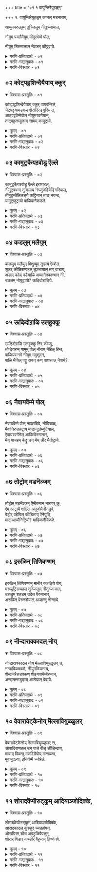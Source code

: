 +++
title = "०१ १ वायुन्तिरैयुहळुम्"

+++
१. वायुन्तिरैयुहळुम् कानल् मडनाराय्,

आयुममरुलहुम् तुञ्जिलुम् नीतुञ्जायाल्,

नोयुम् पयलैमैयुम् मीदूरवॆम्मे पोल्, 

नीयुम् तिरुमालाल् नॆञ्जम् कॊट्टट्टाये.

<details><summary>गरणि-प्रतिपदार्थः - ०१</summary>

वायुम् = ऎडॆबिडदॆ बरुत्तिरुव, तिरै, = अलॆगळन्नु, उहळुम् = हाय्दु \(हारि\) दाटुव, कानल् = काडिन \(तोपिन\), मडम् = यौवनद कॊक्करॆये, आयुम् = आगियू सह, अमर् = आशॆ तुम्बिरुव, उलहुम् = लोकवॆल्लवू, तुञ्जिलुम् = निद्रिसिदरू सह, नी = नीनु, तुञ्जाय् आल् = निद्रिसॆयाद्दरिन्द, नोयुम् = सङ्कटवन्नू, पयलै मैयुम् = हळदिय देहवन्नू, मीदूर = हॊत्तिरुव, ऎम्मे पोल् = नम्म हागॆ, नीयुम् = नीनू सह, तिरुमालाल् = लक्ष्मीनाथनिन्द, नॆञ्जम् = मनस्सन्नु, कोट्पट्टाये = सूरॆगॊळ्ळल्पट्टिरुवॆया? \(कॊळ्ळल्पट्टिरुवॆया?\)
</details>
<details><summary>गरणि-गद्यानुवादः - ०१</summary>

ऎडॆबिडदॆ बरुत्तिरुव अलॆगळन्नु हाय्दु दाटुव काडिनयौवनद कॊक्करॆये आगियू सह, आशॆतुम्बिरुव लोकवॆल्लवू निद्रिसिदरू सह नीनु निद्रिसॆयाद्दरिन्द, सङ्कटवन्नू हळदिय \(कृशवाद\) देहवन्नू हॊत्तिरुव नम्म हागॆ नीनू सह लक्ष्मीनाथनिन्द निन्न मनस्सन्नु सूरॆगॊळ्ळल्पट्टिरुवॆया? लोकदल्लि कण्डुबरुव सामान्यविषयवॊन्दन्नु तॆगॆदुकॊण्डु, आळ्वाररु ई पाशुरदल्लि भगवद्विषयक्कॆ सम्बन्धिसिदन्तॆ, स्वारस्यवागि हॊन्दिसि हेळुत्तिद्दारॆ. 
</details>
<details><summary>गरणि-विस्तारः - ०१</summary>

लोकदल्लि इतर ऎल्ला पक्षिगळ हागॆ कॊक्करॆ अल्ल. इतर पक्षिगळु हगलॆल्ला हाराडि, आहारवन्नु हुडुकि तिन्दु, चटुवटिकॆयिन्दिद्दु, सञ्जॆयागुत्तलू गूडु सेरि, रात्रियन्नु निद्दॆयल्लि कळॆयुत्तवॆयष्टॆ. कॊक्करॆगॆ हगलू रात्रियू ऒन्दे बगॆ. निद्दॆगॆट्टु मीनु हिडियुवुदरल्लिये अदु काल कळॆयुत्तदॆ. 

हागॆये, लोकदल्लि ऎल्ल जनरू सामान्यवागि प्रापञ्चिकरु. अवरिगॆ हगलु हॊट्टॆ हॊरॆयुवुदक्कॆ, रात्रि निद्दॆगॆ मीसलु. अवरु भगवच्चिन्तनॆय गॊडवॆयन्नु सामान्यवागि हच्चिकॊळ्ळुवुदे इल्ल. आदरॆ, कॆलवरु मात्रवे भगवच्चिन्तनॆयन्नु मुख्यमाडिकॊण्डु, मिक्क प्रापञ्चिक व्यवहारगळन्नु कडमॆमाडिकॊळ्ळूत्तारॆ. अवरिगॆ, ऎल्लरू निद्रिसुव समयवे बहळ ऒळ्ळॆय समय. आद्दरिन्द, नडुरात्रियल्लू अवरु निद्दॆगॆट्टु भगवच्चिन्तनॆयल्लिये कालकळॆयुत्तारॆ. ई बगॆय जनरन्नु आळ्वाररु ’विरहि’गॆ होलिसिद्दारॆ. विरहिगॆ तन्नप्रियतमनन्नु कूडिकॊण्डिरबेकॆन्दे आशॆ. अदक्कागि, अवळु, कृशिसि, निद्दॆगॆट्टु सङ्कटपडुत्ताळॆ. ई पाशुरदल्लि ’विरहि’यॆन्दरॆ आळ्वाररु. ’प्रियतम’नॆन्दरॆ लक्ष्मीपतियाद श्रीमन्नारायणने. 

आळ्वाररु हेळुत्तारॆ- कॊक्करॆये, नीनु ऎडॆबिडदॆ बरुत्तिरुव अलॆगळन्नु दाटुत्ता, मीनन्नु हिडियुत्ता, जीविसुव पक्षि. इतर पक्षिगळन्तॆ नीनू रात्रियल्लि निद्रिसबेडवे? नीनू निद्दॆगॆडॆवॆयेकॆ? नानु विरहि. नन्न मनस्सन्नु सर्वेश्वरनाद लक्ष्मीपतियु सूरॆगॊण्डिद्दानॆ. अवनॊडनॆ कूडिकॊळ्ळबेकॆम्ब हम्बलदिन्द, सङ्कटपडुत्तिद्देनॆ. ननगॆ निद्दॆ हत्तुवुदिल्ल. नन्नमैबण्ण होयितु. कृशवागिद्देनॆ, कण्डॆया, कॊक्करॆये, नीनू निद्रिसदॆ इरुवुदरिन्द, निन्न मनस्सन्नू आ लक्ष्मीनाथनु सूरॆगॊण्डनो हेगॆ? जोकॆ, नन्नन्तॆ नीनू बडवादीयॆ\! भगवन्तनन्नु कुरितु हुच्चे निनगू हत्तीतु\!
</details>



## ०२ कोट्पट्टशिन्दैयैयाय् क्कूर्

<details open><summary>विश्वास-प्रस्तुतिः - ०१</summary>

कोट्पट्टशिन्दैयैयाय् क्कूर् वायवन्ऱिले,  
चेट्पट्टयामङ्गळ् शेरादिरङ्गुदियाल्,  
आट्पट्टवॆम्मेपोल् नीयुमरवणैयान्,  
ताट्पट्टतण्डुळाय् त्तामम् कामुट्राये.
</details>
<details><summary>मूलम् - ०१</summary>

कोट्पट्टशिन्दैयैयाय् क्कूर् वायवन्ऱिले,  
चेट्पट्टयामङ्गळ् शेरादिरङ्गुदियाल्,  
आट्पट्टवॆम्मेपोल् नीयुमरवणैयान्,  
ताट्पट्टतण्डुळाय् त्तामम् कामुट्राये.
</details>
<details><summary>गरणि-प्रतिपदार्थः - ०२</summary>

कोट्पट्ट = गोळुतगलिरुव, शिन्दैयै आय् = चिन्तनॆये आगिरुव, कूर् वाय् = दीनवागि कूगुत्तिरुव, अन्ऱिले = क्रौञ्चपक्षिये, चेट्पट्ट = दीर्घवागिरुव, यामङ्गळ् = जावगळन्नु, शेरादु = \(हासुगॆयन्नु\) सेरदॆये, इरङ्गुदि आल् = दुःखिसुत्तिरुवॆयाद्दरिन्द, आट्पट्ट = सेवॆ माडुत्तिरुव, ऎम्मेपोल् =नम्म हागॆये, नीयुम् = शेषशायिय, ताळ् पट्ट = तिरुवडिगळन्नु सेरिद \(सम्बन्धिसिद\), तण् तुऴाय् = तम्पाद तुलसिय, तामम् = हारवन्नु, कामम् उट्राये = आशिसिरुवॆया? 
</details>
<details><summary>गरणि-गद्यानुवादः - ०२</summary>

गोळुतगलिरुव चिन्तनॆये आगिरुव दीनवागि कूगुत्तिरुव क्रौञ्चपक्षिये, दीर्घवाद यामगळन्नु हासुगॆ सेरदॆये दुःखिसुत्तिरुवॆयाद्दरिन्द, सेवॆयल्लि तॊडगिरुव नम्म हागॆये नीनू सह शेषशायिय तिरुवडिगळ सम्बन्धवन्नु पडॆदिरुव तम्पाद तुलसिय हारवन्नु आशिसिरुवॆया? 
</details>
<details><summary>गरणि-विस्तारः - ०२</summary>

रात्रिय काल निद्दॆगागि ऎम्ब नियमवन्नु मनुष्यरन्तॆ पक्षिगळू पालिसबेडवे? रात्रियॆल्ल निद्दॆगॆट्टु कळॆयुवुदु दुःखिगळ मत्तु विरहिगळ \(अवरू दुःखिगळे\) पालिगॆ बन्दद्दु. 

हिन्दिन पाशुरदल्लि कॊक्करॆय निदर्शन बन्तु. अदु हॊट्टॆपाडिगागि, अदरल्लि अत्याशॆयिन्द तृप्तियिल्लदन्तॆ, हगलू रात्रि ऎन्नदन्तॆ, मीनु हिडियुवुदरल्लिये आसक्तिगॊण्डित्तु. आद्दरिन्द अदक्कॆ निद्दॆयिल्लदॆ होयितु. ई पाशुरदल्लादरो, क्रौञ्चपक्षिय निदर्शनवन्नु तॆगॆदुकॊळ्ळलागिदॆ. इदक्कॆ अगलिकॆ. तन्न प्रियतमनिन्द अगलिरलारदॆ, इदु रात्रियॆल्ल निद्दॆगॆट्टु अवनिगागि दुःखिसुत्ता, दीनस्वरदिन्द गोळिडुत्तिदॆ. हागॆये विरहियू सह. तन्न प्रियतमन अगलिकॆयिन्द हगलिगिन्तलू हॆच्चागि रात्रिकालगळल्लि अवळु हेळतीरदष्टु सङ्कटपडुत्तिरुवुदरिन्द, अवळिगॆ रात्रियॆल्लवू निद्दॆ हत्तुवुदिल्ल. इदॆल्ल प्रापञ्चिकस्थिति – व्यवहार. 

इन्नु, भगवन्तनन्ने तन्न ’नायक’नन्नागि माडिकॊण्डु, अवनॊडनॆ कूडिकॊळ्ळलिल्ल, इन्नॆष्टु काल ई अगलिकॆ, ऎन्दु परिपरियागि परितपिसुत्तिरुव ’नायकि’य भाववन्नु हॊत्तु अनुकरिसुव भक्तन विषयवन्नु तॆगॆदुकॊळ्ळोण. ई ’नायकि’यू सह विरहिये\! आदरॆ, अदु आध्यात्मिक रीतियल्लि\! अवळिगू रात्रिगळु निद्दॆ हत्तुवुदिल्ल. रात्रिय ऒन्दॊन्दु जाववू ऒन्दु युगदन्तॆ दीर्घवागि कण्डु बरुत्तदॆ. तन्न प्रियतमन सङ्ग तनगॆ हेगादरू, याव रीतियल्लादरू, लभिसिदरॆ, आग अवळ मनस्सिगॆ नॆम्मदि सिक्कुत्तदॆ. अदक्कागिये अवळ परिताप\! ई बगॆय विरहिगू प्रापञ्चिकविरहिगू ऎष्टु व्यत्यास\! 

आळ्वाररु हेळुत्तारॆ- क्रौञ्चपक्षिये, निन्न सङ्कटक्कॆ कारणवेनु? निन्न कूगु बहळ दीनवागिदॆ. निन्न दुःख निन्न मनस्सिगॆ अण्टिरुव हागॆ काणुत्तदॆयल्ल. इतर पक्षिगळ हागॆ रात्रियल्लि बेग हासुगॆयन्नु सेरदन्तॆ, निनगॆ रात्रिय ऒन्दॊन्दु जाववू बहळ दीर्घवागि तोरुत्तिदॆयल्लवे? आद्दरिन्दले हीगॆ गोळिडुत्तिरुवॆ\! निन्न दुःखक्कॆ कारणवेनु? नन्न हागॆ नीनू सह सर्वेश्वरनाद भगवन्त्नल्लि प्रेमिये? भगवन्तन तिरुवडिगळन्नु अलङ्करिसिरुव दिव्यवाद तुलसिय हारवन्नु पडॆदुकॊळ्ळबेकॆन्दु निनगू आशॆयागिदॆये?
</details>



## ०३ कामुट्रकैयऱवोडु ऎल्ले

<details open><summary>विश्वास-प्रस्तुतिः - ०२</summary>

कामुट्रकैयऱवोडु ऎल्ले इराप्पहल्,  
नीमुट्रक्कण् तुयिलाय् नॆञ्जुरुहियेङ्गिदियाल्,  
तीमुट्रन्तॆन्निलङ्गै ऊट्टिनान् ताळ् नयन्द,  
यामुट्रादुट्रायो वाऴिकनैकडले.
</details>
<details><summary>मूलम् - ०२</summary>

कामुट्रकैयऱवोडु ऎल्ले इराप्पहल्,  
नीमुट्रक्कण् तुयिलाय् नॆञ्जुरुहियेङ्गिदियाल्,  
तीमुट्रन्तॆन्निलङ्गै ऊट्टिनान् ताळ् नयन्द,  
यामुट्रादुट्रायो वाऴिकनैकडले.
</details>
<details><summary>गरणि-प्रतिपदार्थः - ०३</summary>

कामुट्र = आशिसिद्दु, कैयऱवोडु = कैगूडद्दरिन्द \(अथवा, आशिसिदवस्तु कैसेरद दुःखदिन्द\), ऎल्ले = ऎले, कनैकडले = घर्जिसुव कडले, इराप्पहल् = रात्रि हगलू नी मुट्र = नीनु पूर्तियागि, कण् तुयिलाय् = निद्रिसलारॆ, नॆञ्जु उरुहि = मनस्सु करगि, एङ्गिदि आल् = सॊरगुवॆयाद्दरिन्द, तीमुट्र = बॆङ्कियन्नु पूर्तियागि, तॆन् इलङ्गै = \(दक्षिणद\) सुन्दरवाद लङ्कापुरियन्नु, ऊट्टिनान् = उणिसिदवन, ताळ् = तिरुवडिगळन्नु, नयन्द = आशिसिद, याम् = नावु, उट्रदु = पडॆदद्दन्नु, उट्रायो = पडॆदॆयो, वाऴि = निनगॆ मङ्गळवागलि. 
</details>
<details><summary>गरणि-गद्यानुवादः - ०३</summary>

ऎले किरिचाडुव कडले, नीनुआशिसिद्दु कैगूडद्दरिन्दलो नीनु रात्रिहगलू पूर्तियागि निद्रिसदिरुवॆ? मनस्सु करगि, सॊरगिरुवॆ\! आद्दरिन्द, \(दक्षिणद\) सुन्दरवाद लङ्कापुरियन्नु पूर्तियागि बॆङ्किगॆ आहुतिमाडिदवन तिरुवडिगळन्नु आशिसिद नावु पडॆदद्दन्नु पडॆदॆयो? निनगॆ मङ्गळवागलि. 
</details>
<details><summary>गरणि-विस्तारः - ०३</summary>

हिन्दिन ऎरडु पाशुरगळल्लि, ऎरडु पक्षिगळ निदर्शनवायितु. मॊदल पक्षिगॆ हॊट्टॆ हॊरॆयुवुदरल्लिये आशॆ. अदन्नु पूर्णगॊळिसिकॊळ्ळुवुदक्कागिये निद्दॆगॆट्टद्दु\! ऎरडनॆय पक्षिगॆ तन्न प्रियतमनिन्द अगलिकॆयागबारदॆन्दू, सदा अवनॊडनॆ कूडिकॊण्डिरबेकॆम्बुदे आशॆ. तन्न ई आशॆ ईडेरदिद्द कार्‍अणदिन्द अदर निद्दॆयिल्लद गोळाट\! ई पाशुरदल्लि कडलिन निदर्शन बन्दिदॆ. कडलु हगलु रात्रि ऎन्नदॆ, यावागलू अब्बरिसुत्तिरुत्तदॆ. एरिळितगळिन्द कूडिद अलॆगळिन्द तुम्बिरुत्तदॆ. कॆलवु वेळॆगळल्लि कडलु उक्किदरू सह, अदु दडवन्नु अतिक्रमिसि होगलारदॆ, तन्न आशॆयन्नु तीरिसिकॊळ्ळलारदॆ, सोतु, सॊरगि होगुत्तदॆ. 

हागॆये, भगवन्तन तिरुवडिगळन्नु पडॆदुकॊळ्ळबेकॆम्ब महदाशॆयन्नु हॊत्त भक्तनिगॆ, अवन आशॆ फलिसदॆ, अदक्कागि अवनॆष्टु यत्निसिदरू भगवन्तन तिरुवडिगळु लभ्यवागदॆ होगुवुदरिन्द, रात्रि हगलु ऎन्नदॆ निद्दॆगॆट्टु सॊरगि, कॊरगि, गोळिडुत्ता कालकळॆयुवनु.

आळ्वाररु हेळुत्तारॆ- ऎलॆ कडले, रात्रिहगलु ऎन्नदॆ नीनु अब्बरिसुत्तिरुवॆयल्ल. नीनू सह नम्म हागॆ दुःखिसुवुदे? सर्वेश्वरन तिरुवडिगळिगागि नावु निद्दॆगॆट्टु कॊरगुत्तिरुव हागॆये, निन्न मेलॆ हादुहोगि, लङ्कापुरियन्नु बॆङ्किगॆ पूर्तियागि आहुतिकॊट्ट श्रीरामन तिरुवडिगळन्नु नीनु आशिसिदॆया? अवु निनगॆ लभिसदॆ होद्दरिन्द, हीगॆ, निद्दॆगॆट्टु अब्बरिसुत्ता, नम्म हागॆ गोळिडुत्ता सॊरगि होदॆया? हेगॆ?
</details>



## ०४ कडलुम् मलैयुम्

<details open><summary>विश्वास-प्रस्तुतिः - ०३</summary>

कडलुम् मलैयुम् विशुम्बुम् तुऴाय् ऎम्बोल्  
शुडर् कॊळिराप्पहल् तुञ्जायाल् तण् वाडाय्,  
अडल् कॊळ् पडैयाऴि अम्मानैक्काण्बान् नी,  
उडलम् नोयुट्रायो? ऊऴिदोऱाऴिये.
</details>
<details><summary>मूलम् - ०३</summary>

कडलुम् मलैयुम् विशुम्बुम् तुऴाय् ऎम्बोल्  
शुडर् कॊळिराप्पहल् तुञ्जायाल् तण् वाडाय्,  
अडल् कॊळ् पडैयाऴि अम्मानैक्काण्बान् नी,  
उडलम् नोयुट्रायो? ऊऴिदोऱाऴिये.
</details>
<details><summary>गरणि-प्रतिपदार्थः - ०४</summary>

कडलुम् = समुद्रवन्नू, मलैयुम् = बॆट्टवन्नू, विशुम्बुम् = गगनवन्नू, तुऴाय् = हुडुकुत्ता, ऎम् पोल् = नम्म हागॆ, शुडर् कॊळ् = बॆळकुगळ ज्योतिगळ\) हागॆ, इराप्पहल् = रात्रिहगलु, तुञ्जाय् आल् = निद्रिसॆ आद्दरिन्द, तण् वाडाय् = तङ्गाळिये, अडल् कॊळ् = बलिष्ठवाद, पडै = आयुधवाद, आऴि = चक्रायुधवन्नु धरिसिरुव, अम्मानै = स्वामियन्नु, काण्बान् = नोडुवुदक्कागि \(काणुवुदक्कागि\) नी = नीनु, उडलम् = आशॆयिन्द कॊरगुव, नोय् = सङ्कटवन्नु, उट्रायो = पडॆदॆयो? ऊऴिदोऱुम् = जीवमानपर्यन्तवू, ऊऴियो = क्रमतप्पदन्तॆये \(विधि ऎम्बन्तॆ\)? 
</details>
<details><summary>गरणि-गद्यानुवादः - ०४</summary>

तङ्गाळिये, समुद्रवन्नू, बॆट्टवन्नू, गगनवन्नू, हुडुकुत्ता, नम्म हागॆ, ज्योतिगळ हागॆ रात्रि हगलू निद्रिसॆ आद्दरिन्द, शक्तिपूर्णवाद आयुधवाद चक्रायुधवन्नु धरिसिरुव स्वामियन्नु काणुवुदक्कागि, नीनु आशॆयिन्द कॊरगुव सङ्कटवन्नु जीवमानवॆल्लवू, विधि ऎम्बन्तॆ पडॆदॆयो? 
</details>
<details><summary>गरणि-विस्तारः - ०४</summary>

यावॊन्दु कडॆयू निल्लदॆ, ऎडॆबिडदन्तॆ व्यापिसिकॊण्डु, स्थळदिन्द स्थळक्कॆ चलिसुत्तिरुवुदे गाळिय स्वभाव. नॆलनीरु, हळ्ळ-तिट्टु, काडुमेडि, बॆट्ट-बयलु, ऎन्नदॆ अदु ऎल्लॆल्लू सञ्चरिसुत्तले इरुत्तदॆ. अदक्कॆ निलुकडॆ ऎम्बुदे इल्ल. 

विरहिगॆ तङ्गाळि शत्रुविद्दन्तॆ. अदु मर्मभेदकवागि, विरहवन्नु हॆच्चिसुत्तदॆ. 

गाळिय अलॆदाटवन्नु गमनिसुव भक्तनिगॆ, गाळियल्लि ऒन्दु बगॆय मरुक-कनिकर. तन्न हागॆ, कण्णिगॆ काणद, अद्वितीय वस्तुवाद भगवन्तनन्नु आ गाळियू हुडुकुत्ता, सञ्चरिसुत्ता, व्यथॆपडुत्तिदॆयो ऎनिसुत्तदॆ. ई कारणदिन्द, भक्तनिगू गाळिगू इल्लि होलिकॆ तन्दिरुवुदु. 

आळ्वाररु हेळुत्तारॆ- तङ्गाळिये, नीनु कडलमेलू, बॆट्टद मेलू; आकाशदल्लियू व्यापिसि, अलॆदाडुत्तिरुवॆयल्ल, एकॆ? दिव्यज्योतिगळाद सूर्यचन्द्रर हागॆ, नीनु ऎडॆबिडदॆ, निन्तल्लि निल्लदॆ, चलिसुत्ता इरुवॆयल्ल. निन्न देहसौख्यवन्नू, निद्दॆयन्नू गमनिसदॆ, इतरर कण्णिगॆ काणिसदष्टु कृशवागि होगिरुवॆयल्ल\! नम्म हागॆये नीनू सह, अप्रतिमसामर्थ्यद चक्रायुधधारियाद नम्म स्वामियन्नु हुडुकुत्तिद्दीया? अदु फलिसदॆ इरुवुदक्कागि, निन्न जीवमानपर्यन्तवू इदे निन्न विधि ऎम्बन्तॆ कॊरगि सङ्कटपडुत्तिरुवॆया? 

इल्लि, ’कडलु’ ऎम्बुदक्कॆ ’सामान्यवाद कडलुगळु’ ऎन्दू, भगवन्तन शेषशायियागि योगनिद्दॆयल्लिरुनॆन्दु वर्णिसुव पाल्गडलु ऎन्दू आगुत्तदॆ. 

’बॆट्ट’ ऎम्बुदक्कॆ सामान्यवाद बॆट्टगळु ऎन्दू भूलोकद भक्तरन्नु उद्धरिसुवुदक्कागि भगवन्तने आशॆपट्टु बन्दु नॆलसिरुव तिरुमलै बॆट्टवॆन्दू आगुत्तदॆ. 

“विशुम्बु \(गगन\)” ऎम्बुदक्कॆ गाळि व्यापिसिरुव आकाश ऎन्दू, नित्यसूरिगळॊडनॆ भगवन्तनु नित्यवासमाडुव परमपद ऎन्दू आगुत्तदॆ. 

“ज्योति” ऎम्बुदक्कॆ हगलन्नु बॆळगिसुव ’सूर्य’ मत्तु रात्रियन्नु बॆळगिसुवुदक्कॆ ’चन्द्र’ ऎन्दागुत्तदॆ.
</details>



## ०५ ऊऴिदोऱाऴि उलहुक्कू

<details open><summary>विश्वास-प्रस्तुतिः - ०४</summary>

ऊऴिदोऱाऴि उलहुक्कू निर् कॊण्डु,  
तोऴियरुम् यामुम् पोल् नीराय् नॆहिऴ् हिन्ऱ,  
वाऴियवानमे नीयुम् मदुशूदन्,  
पाऴि मैयिल् पट्टु अवन् कण् पाशत्ताल् नैवाये?
</details>
<details><summary>मूलम् - ०४</summary>

ऊऴिदोऱाऴि उलहुक्कू निर् कॊण्डु,  
तोऴियरुम् यामुम् पोल् नीराय् नॆहिऴ् हिन्ऱ,  
वाऴियवानमे नीयुम् मदुशूदन्,  
पाऴि मैयिल् पट्टु अवन् कण् पाशत्ताल् नैवाये?
</details>
<details><summary>गरणि-प्रतिपदार्थः - ०५</summary>

ऊऴि दोऱु ऊऴि = ऎल्ला कालदल्लू \(ऎन्दरॆ, प्रळयदिन्द प्रळयदवरॆगू = ऒन्दॊन्दु वर्षदल्लू कालक्कॆ तक्कन्तॆ\), उलहुक्कु = लोकक्कॆ, नीर् कॊण्डु = नीरन्नु शेखरिसिकॊण्डु, शोऴि यरुम् यामुम् पोल् = \(नन्न\)गॆळतियरू, नानू \(माडुवॆ\) हागॆ, नीर् आय् = नीरागि रूपगॊण्डु, नॆहिऴ् हिन्ऱ = कॆळगॆ बीळुत्तिरुव वाऴिय = मङ्गळकरवाद, वानमे = मोडवे, नीयुम् = नीनू, मदुशूदन् = मधुसूदनन, पाऴिमैयिल् पट्टु = सामर्थ्यक्कॆ सिक्कि, अवन् =अवन, कण् पाशत्तल् = कण्णिन पाशदिन्द कट्टिबिद्दु \(कटाक्षक्कॆ सिक्किबिद्दु\), नैवायो = \(निन्नन्नु नीनु \) मरॆतुहोदॆया? 
</details>
<details><summary>गरणि-गद्यानुवादः - ०५</summary>

प्रळयदिन्द प्रळयदवरॆगू ऎन्दरॆ ऒन्दॊन्दु वर्षदल्लू कालकालक्कॆ तक्कन्तॆ लोकक्कॆ नीरन्नु शेखरिसिकॊण्डु, नन्न गॆळतिय नानू \(माडुव\) हागॆ, नीरागि रूपगॊण्डु, कॆळक्कॆ बीळुत्तिरुव मङ्गळकरवाद मोडवे, नीनू सह मधुसूदनन सामर्थ्यक्कू अवन कटाक्ष वीक्षणक्कू सिक्किबिद्दु, \(नीनु निन्नन्ने\) मरॆतुहोदॆया? 
</details>
<details><summary>गरणि-विस्तारः - ०५</summary>

ई पाशुरदल्लि मोडद निदर्शन. ऒन्दु प्रळयदिन्द मत्तॊन्दु प्रळयदवरॆगू, ई लोक इरुवष्टु कालवू, ऒन्दॊन्दु वर्षवू लोकक्कॆ मङ्गळवन्नुण्टु माडुवन्थाद्दु कार्मुगिलु. अदु लोकक्कॆ बेकागुवष्ट्टु नीरन्नू कडलुगळिन्दलू इतर ऎल्ला नीर्नॆलॆगळिन्दलू नीरन्नु तुम्बिट्टुकॊण्डु कार्मुगिलागुवुदु. गगनक्केरि, मॆल्लमॆल्लगॆ सञ्चरिसुत्ता, लोकद बेरॆबेरॆ स्थळगळल्लि तङ्गि, करगि नीरागि रूपगॊण्डु, नीरन्नु कॆळक्कॆ नॆलद मेलक्कॆ सुरिसिबिडुवुदु. प्रतिफलापेक्षॆयिल्लदॆ, हीगॆ समृद्धियागि नीरन्नु सुरिसुवुदु कार्मुगिलिन औदार्य. आद्दरिन्दले अदु मङ्गळकरवाद कार्मुगिलु. 

भगवन्तनदु कार्मुगिल देहकान्ति. अवन अप्रतिमऔदार्य, उपकारगळ ऒन्दंश मात्रवे कार्मुगिलु तोर्पडिसुवन्थाद्दु, इवुगळ जॊतॆगॆ भगवन्तन साटियिल्लद सामर्थ्य मत्तु कृपॆ\! भगवन्तन कटाक्षक्कॆ ऒळगादवरु तप्पदॆ उद्धारगॊळ्ळुत्तारॆ. 

आळ्वाररु कण्ड कार्मुगिलन्नु तम्म भक्तिय नॆलॆयॊडनॆ होलिसिकॊण्डु अदन्नु सम्बोधिसि हेळुत्तारॆ. 

आळ्वाररु हेळुत्तारॆ- कार्मुगिले, निन्न रूपदिन्दलू, बण्णदिन्दलू, औदार्यदिन्दलू, नीनु मङ्गळकरने दिट. लोकक्कॆ निन्न उपकारवन्तु हेळतीरदष्टु, लोक अदन्नु मरॆयलारदष्टु. ऎल्ला नीर्‍नॆलॆगळिन्दलू नीनु नीरन्नु हीरि, निन्नल्लि तुम्बिट्टुकॊळ्ळूवॆ, निन्न भारवन्नु सहिसिकॊण्डु, गगनक्केरि, \(गगनदल्लि\) मॆल्लमॆल्लगॆ सञ्चरिसुत्ता, भूमिय मेलॆ नीरु बेकॆम्ब कडॆगळल्लॆल्ला, करगि, हनिय रूपगॊण्डु, इळिदु, सुरिसि, भूमियन्नु तणिसुत्ती दिट. हीगॆ, नीनु हनिगळ रूपदल्लि नीरन्नु हरिसलु कारणवेनिरबहुदु? नानू नन्न गॆळतियरू मधुसूदननाद भगवन्तन सामर्थ्यक्कू, अवन कुडिगण्ण नोटक्कू सिक्किबिद्दिद्देवॆ. नम्मन्नुनावे मरॆतुकॊण्डिद्देवॆ. नावु, नम्म विचारवेनु ऎम्बुदे नमगीग तिळियदागिदॆ. नम्म देह, रूप, बण्ण – ऎल्लवू करगि नीरागि होगिवॆ. ऎन्दरॆ, नावु नावल्लवागिद्देवॆ. कार्मुगिले, नम्म हागॆ नीनू सह आ परमसमर्थनाद मधुसूदनन कटाक्षक्कॆ मारुहोदॆया? हीगागि, नीनु निन्न रूप बण्णगळन्नु कळॆदुकॊण्डु, नीरागि, सुरिदु बीळुत्तिरुवॆया? हेगॆ?
</details>



## ०६ नैवायवॆम्मे पोल्

<details open><summary>विश्वास-प्रस्तुतिः - ०५</summary>

नैवायवॆम्मे पोल् नाळ्मदिये, नीयिन्नाळ्,  
मैवानिरुळहट्राय् माऴान्दुतेम्बुदियाल्,  
ऐवायरवणैमेल् आऴिप्पॆरुमानार्,  
मॆय् वाचहम् केट्टु उन् मॆय् न्नीर् मैतोट्राये.
</details>
<details><summary>मूलम् - ०५</summary>

नैवायवॆम्मे पोल् नाळ्मदिये, नीयिन्नाळ्,  
मैवानिरुळहट्राय् माऴान्दुतेम्बुदियाल्,  
ऐवायरवणैमेल् आऴिप्पॆरुमानार्,  
मॆय् वाचहम् केट्टु उन् मॆय् न्नीर् मैतोट्राये.
</details>
<details><summary>गरणि-प्रतिपदार्थः - ०६</summary>

नैवु आय् = सङ्कटक्कॊळगाद, ऎम्मे पोल् = नम्म हागॆ, नाळ् मदिये = पूर्णचन्द्रने, नी = नीनु, इनाळ् = इदुवरॆगॆ, मैवान् = कप्पाद \(करिय\) आकाशद इरुळ् = रात्रियन्नु, अहट्राय् = तॊलगिसिदॆ, ऎन्दु माऴान्दु = भ्रमॆगॊण्डु, तेम्बुदि = क्षीणीसुत्तिरुवॆ, आल् = आद्दरिन्द, ऐवाय् = ऐदु हॆडॆगळ \(बायिगळुळ्ळ\), अरवु = सर्पद, अणै मेल् = हासुगॆय मेलॆ, \(इरुव\) आऴि = चक्रायुधधारियाद, पॆरुमानार् = भगवन्तन, मॆय् = सत्यवाद, वाचहम् केट्टु = मातन्नु केळि, उन् = निन्न, मॆय् = देहद, नीर् मै = प्रकाशवन्नु, तोट्राये = तोरिसुत्तिरुवॆयल्ल\! 
</details>
<details><summary>गरणि-गद्यानुवादः - ०६</summary>

नम्म हागॆ, सङ्कटक्कॊळगाद पूर्णचन्द्रने, नीनु इदुवरॆगॆ करिय आकाशद इरुळन्नु तॊलगिसिदॆ ऎन्दु भ्रमॆगॊण्डु \(हॆम्मॆपट्टु\) क्षीणीसुत्तिरुवॆ. आद्दरिन्द, ऐदु हॆडॆगळ सर्पद हासुगॆय मेलॆ इरुव चक्रायुधधारियाद भगवन्तन सत्यवाद मातुगळन्नु केळि निन्न देहद प्रकाशवन्नु तोर्पडिसुत्तिरुवॆयल्लवे? 
</details>
<details><summary>गरणि-विस्तारः - ०६</summary>

चन्द्रनिगॆ हदिनैदु दिनगळ वृद्धि, हदिनैदु दिनगळ क्षय. तन्न कलॆयन्नु ऒन्दॊन्दागि हॆच्चिसिकॊळ्ळुत्ता बन्दु, हुण्णीमॆयन्दु तन्न हदिनारु कलॆगळिन्द शोभिसुत्तानॆ. बळिक ऒन्दॊन्दे कलॆयन्नु कळॆदुकॊळ्ळुत्ता बन्दु, अमावास्यॆय दिन तन्न कलॆगळन्नॆल्ला कळॆदुकॊण्डु, अवनिल्लदागुत्तानॆ. 

ऐदु हॆडॆगळ सर्पवन्नु हासुगॆयागि माडिकॊण्डु अदर मेलॆ पवडिसि योगनिद्दॆयल्लिरुववनु सर्वेश्वरनाद भगवन्त. हीगिद्दरू सह, तन्न कैयल्लि चक्रायुधवन्नु अवनु हिडिदु सन्नद्धनागिये इरुत्तानॆ. इदक्कॆ कारण तन्न सत्य वाक्कू. तन्नन्नु आश्रयिसिदवरन्नु, ऎल्ल बगॆय सङ्कटगळिन्दलू पारु माडि, उद्धरिसुवनु ऎम्बुदे ई सत्यवाक्कु. 

इवॆरडु अंशगळन्नू जॊतॆगूडिसि, तम्म विषयवन्नू कूडिसि, आळ्वाररु हेळुव स्वारस्यवन्नु नोडबहुदु. 

आळ्वाररु हेळुत्तारॆ- इन्नु क्षीणीसुवॆनॆम्ब सङ्कटक्कॊळगागिरुव चन्द्रने, नम्म हागॆ निनगॆ सङ्कटवल्लवे? इदुवरॆगॆ, रात्रिय गगनवन्नॆल्ला निन्न दिव्य प्रकाशदिन्द बॆळगिसुवॆनॆन्दु नीनु अहङ्कारगॊण्डिद्दिरबेकु. ईग नोडिदॆया निन्न आ मॆरॆतॆक्कॆ तक्क शक्षॆ\! नीनु अनुभविसलिरुव ई क्षय – कलाहीनतॆ\! नावू हागॆये कण्डॆया? नन्न रूप बण्णगळिन्द नावु भगवन्तनन्नुआकर्शिसिबिडुत्तेवॆन्दु बहळ हॆम्मॆगॊण्डिद्दॆवु. ई नम्म अहङ्कारक्कॆ तक्क प्रायश्चित्तवायितु. नम्म रूपवन्नु बण्णवन्नू कळॆदुकॊण्डु, कृशिसि होगिद्देवॆ. सर्वेश्वरन सत्यवाक्कन्नु नम्बिकॊण्डिरुवुदरिन्दले नीनु इष्टु मात्र निन्न प्रकाशवन्नु तोर्पडिसुत्तिरुव हागॆये, नावू कॊरगुव नम्म प्राणगळन्नु बिगिहिडिदिट्टुकॊण्डिद्देवॆ.
</details>



## ०७ तोट्रोम् मडनॆञ्जम्

<details open><summary>विश्वास-प्रस्तुतिः - ०६</summary>

तोट्रोम् मडनॆञ्जम् ऎम्बॆरुमान् नारणऱ् कु,  
ऎम् आट्रामै शॊल्लि अऴुवोमैनीनडुवे,  
वेट्रोर् वहैयिल् कॊडिताय् ऎनैयूऴि,  
माट्र्‍आण्मैनिट्रियो? वाऴिकनैयिरुळे.
</details>
<details><summary>मूलम् - ०६</summary>

तोट्रोम् मडनॆञ्जम् ऎम्बॆरुमान् नारणऱ् कु,  
ऎम् आट्रामै शॊल्लि अऴुवोमैनीनडुवे,  
वेट्रोर् वहैयिल् कॊडिताय् ऎनैयूऴि,  
माट्र्‍आण्मैनिट्रियो? वाऴिकनैयिरुळे.
</details>
<details><summary>गरणि-प्रतिपदार्थः - ०७</summary>

तोट्रोम् = स्तुतिसुत्तेवॆ, मडम् = अरियद \(विवेकविल्लद\), नॆञ्जम् = मनस्सन्नु, ऎम्बॆरुमान् = स्वामियाद, नारणऱ् कु = श्रीमन्नारायणनिगॆ, ऎम् = नम्म, आट्र्‍आमैशॊल्लि = सङ्कटवन्नु हेळि, अऴुवोमै = गोळिडुत्तिरुव नम्म, नडुवेनी = \(इब्बर\) नडुवॆ नीनु, वेट्रोर् वहैयिल् = शत्रुगळ रीतियल्लि, कॊडिदाय् =कॆट्टद्दागि \(क्रूरियागि\) ऎन्नै = पूर्तियागि, ऊऴि = कालवन्नॆल्ला, माट्राण्मै, = हगॆतनवन्नु साधिसुत्ता, निट्रियो = निल्लुवॆयो? वाऴि = मङ्गळवागलि, कनै इरुळे = दट्टवाद रात्रिये. 
</details>
<details><summary>गरणि-गद्यानुवादः - ०७</summary>

कग्गत्तलॆये, अरियद \(विवेकविल्लद\) मनस्सन्नु, स्वामियाद श्रीमन्नारायणनिगॆ नम्म सङ्कटवन्नु तिळिसॆन्दु गोळिडुत्तिरुव नम्मिब्बर नडुवॆ नीनु शत्रुविन रीतियल्लि कॆट्टद्दागि \(क्रूरियागि\) कालवन्नॆल्ला पूर्तियागि हगॆतनवन्नु साधिसुत्ता निल्लुवॆयो? निनगॆ मङ्गळवागलि. 
</details>
<details><summary>गरणि-विस्तारः - ०७</summary>

हिन्दिन पाशुरगळल्लि आरिसिकॊण्डिद्द निदर्शनगळु विरहिगॆ सरिसमनाद रीतियल्लि सङ्कटक्कॊळगादवु. विरहियन्तॆ अवू निद्दॆकॆट्टवु. ई पाशुरदल्लि आरिसिरुव निदर्शन ऒन्दु बगॆय आतङ्कवे इद्दन्तॆ. रात्रियागि वातावरणवु प्रशान्तवागिद्दरू, निश्शब्दतॆयू कग्गत्तलॆयू ऎल्लॆल्लू ताण्डवाडुत्तिद्दरू, अदे विरहियन्नु ऒन्दु बगॆयल्लि उद्विग्नगॊळिसतक्कद्दागिदॆ. मनस्सन्नु नॆम्मदिगॊळिसुव प्रयत्नदल्लि, अदन्नु आ बळिक तन्न प्रियतमन कडॆगॆ हरियगॊडुव प्रयत्नदल्लि, अदन्नु आ बळिक तन्न प्रियतमन कडॆगॆ हरियगॊडुव प्रयत्नदल्लि अड्डियागिरुव शत्रुविनन्तॆ आ कत्तल रात्रियन्नु इल्लि भाविसिकॊळ्ळलागिदॆ. 

बहुमट्टिगॆ ऎल्ल जीविगळु निद्दॆयल्लि तॊडगिरुवाग, ऎल्लॆल्लू नीरवतॆ तुम्बिरुवाग, कग्गत्तलॆ कविदिरुवाग, साधकनाद भक्तनु जाग्रतनागि, तन्न मनस्सन्नु नॆम्मदिगॊळिसि, बेराव योचनॆयू इल्लदन्तॆ माडि, भगवन्तनल्लि एकाग्रगॊळिसुवुदक्कॆ अद्वितीयवाद कालवे कत्तलरात्रि. 

आळ्वाररु हेळुत्तारॆ- कत्तलॆय रात्रिये, नानु कडु दुःखि. नन्न मनस्सादरो एनू अरियद्दु. विवेकविल्लद्दु. अदन्नु तिद्दि, हदगॊळिसि, नन्न प्रियतमनाद श्रीमन्नारायणनल्लिगॆ कळुहिसबेकॆम्बुदे नन्न प्रयत्न. अदक्कॆ अड्डिआतङ्कगळिरबारदु. आगले मनस्सु एकाग्रतॆयन्नु पडॆयबल्लदु. ई कारणदिन्दले नानु कग्गत्तलॆयन्नू नडुरात्रियन्नू आरिसिकॊण्डिद्देनॆ. नन्न मनस्सु नन्न स्वामियाद श्रीमन्नारायणनिगॆ नन्न सङ्कटवन्नु अरिकॆमाडबेकु. ई नन्न प्रयत्नदल्लि ननगूनन्न मनस्सिगू नडुवॆ नीनु अड्डियागबारदु कण्डॆया? नन्नन्नागलि, नन्न मनस्सन्नागलि नीनु कॆडिसबारदु. बेरॆ कडॆगॆ, बेरॆ योचनॆगॆ सॆळॆदुबिडबारदु. हागॆ माडुवुदु नम्म शत्रुविन कॆलस. कत्तलरात्रिये, नीनु नन्नगॆ कॆडकुमाडबेड. क्रूरियागबेड. ई प्रशान्तवाद अत्युत्तमकालदल्लि, शत्रुवु तन्न हगॆतनवन्नु साधिसिकॊळ्ळुवन्तॆ, नीनु नमगॆ नम्म प्रयत्नदल्लि अड्डियागि निल्लबेड. नम्म कॆलसदल्लि ई सण्ण उपकारमाडुवॆयादरॆ, नमगॆ ऒळ्ळॆयदागुवुदु. निनगू मङ्गळवागुवुदु.
</details>



## ०८ इरुळिन् तिणिवण्णम्

<details open><summary>विश्वास-प्रस्तुतिः - ०७</summary>

इरुळिन् तिणिवण्णम् मानीर् क्कऴिये पोय्,  
मरुळुट्रिराप्पहल् तुञ्जिलुम् नीतुञ्जायाल्,  
उरुळुम् शहडम् उदैत्त पॆरुमानार्,  
अरुळिन् पॆरुनशैयाल् आऴान्दु नॊन्दाये.
</details>
<details><summary>मूलम् - ०७</summary>

इरुळिन् तिणिवण्णम् मानीर् क्कऴिये पोय्,  
मरुळुट्रिराप्पहल् तुञ्जिलुम् नीतुञ्जायाल्,  
उरुळुम् शहडम् उदैत्त पॆरुमानार्,  
अरुळिन् पॆरुनशैयाल् आऴान्दु नॊन्दाये.
</details>
<details><summary>गरणि-प्रतिपदार्थः - ०८</summary>

इरुळिन् = कत्तलॆय \(रात्रिय\), तिणि = दट्टवाद, वण्णम् = कप्पुबण्णद, मा = बलुदॊड्ड, नीर् कऴिये = नीर्नॆलॆये, पोय् = बहळ, मरुळ् उट्रु = उन्मतॆयन्नु पडॆदु, इराप्पहल् = रात्रिहगळू, तुञ्जलुम् = कळॆदुहोदरू \(नशिसिदरू\), नी तुञ्जाय् = नीनु कुग्गुवुदिल्ल. आल् = आद्दरिन्द, उरुळुम् = उरुळव, शहडम् = बण्डियन्नु \(शकटवन्नु\), उदैत्त = ऒदॆद, पॆरुमानार् = स्वामिय, अरुळिन् = कृपॆय, पॆरु नशैयाल् = अगाधवाद प्रेमदिन्द, आऴान्दु = गाढवागि \(बहळ आळवागि\), नॊन्दाये = नॊन्दिरुवॆयल्लवे? 
</details>
<details><summary>गरणि-गद्यानुवादः - ०८</summary>

रात्रिय कग्गत्तलल्लि ऎल्लि नॆल, ऎल्लि नीरु ऎन्दु तिळियलारद समयदल्लि, आळवू विस्तारवू आगिरुव नीर्नॆलॆयन्नु \(नीरिन दॊड्ड गुण्डियन्नु\) कण्ड आळ्वाररु भ्रमॆगॊण्डु हेळुत्तिद्दारॆ. 
</details>
<details><summary>गरणि-विस्तारः - ०८</summary>

आळ्वाररु हेळुत्तारॆ- दॊड्ड नीर्नॆलॆये, निनगू रात्रिय कग्गत्तलु मुसुकिदॆयल्ल\! हुच्चुहिडिदन्तॆ, भिन्नभिन्नवागि कण्डु बन्द विचित्रवाद रात्रियू हगलू, अवुगळ गुरुते इल्लदन्तॆ, नशिसिहोदवु. नीनु मात्र कुग्गदॆ हागॆये इरुवॆयल्ल\! निन्न नीरिन प्रमाणदल्लि स्वल्पवू इळिमुखवागिल्लवल्ल\! इदक्कॆ कारणवेनिरबहुदु? श्रीकृष्णावतारियाद भगवन्तनु बण्डिय रूपदल्लि उरुळुत्ता अवनन्नु कॊल्ललु बन्द शकटासुरनन्नु कालिनिन्द ऒदॆदुकृपॆमाडिद हागॆये निन्नन्नू अनुग्रहिसिदने? शकटासुरनादरो आ पुट्ट कालिन ऒदॆतदिन्दले नुच्चुनुरियाद, नीनू हागॆये आळवाद गुण्डियागि नॊन्दिरुवॆया? 

भगवन्तन तिरुवडिगळ सम्पर्कवुण्टागुवुदे भगवत्कृपॆ. अदु हेगॆ नडॆदरू \(उण्टादरू\) ऒळ्ळॆयदे. कोपदिन्दलो, वात्सल्यदिन्दलो उण्टाद अदरिन्द आ दिव्यतिरुवडिगळ सेवॆ लभिसिदन्तॆये\!
</details>



## ०९ नॊन्दाराक्कादल् नोय्

<details open><summary>विश्वास-प्रस्तुतिः - ०८</summary>

नॊन्दाराक्कादल् नोय् मॆल्लावियुळ्ळुलर् त्त,  
नन्दाविळक्कमे, नीयुमळियत्ताय्,  
शॆन्दामरैत्तडक्कण् शॆङ्गवायॆम्बॆरुमान्,  
अन्दामत्तण्डुऴाय् आशैयाल् वेवाये.
</details>
<details><summary>मूलम् - ०८</summary>

नॊन्दाराक्कादल् नोय् मॆल्लावियुळ्ळुलर् त्त,  
नन्दाविळक्कमे, नीयुमळियत्ताय्,  
शॆन्दामरैत्तडक्कण् शॆङ्गवायॆम्बॆरुमान्,  
अन्दामत्तण्डुऴाय् आशैयाल् वेवाये.
</details>
<details><summary>गरणि-प्रतिपदार्थः - ०९</summary>

नॊन्दु = सङ्कटपट्टरू सह, आरा = पूर्णवागद, कादल् नोय् = आशॆय \(प्रेमद\) नोवु, मॆल् आवि = मृदुवाद \(कोमलवाद\) प्राणवन्नू \(उसिरन्नू\), नन्दा = नन्ददे \(आरदॆये\) इरुव, विळक्कमे = दीपवे, नीयुम् = नीनू सह, अळियत्ताय् = अळियतक्कद्दागि, शॆम् तामरै = कॆन्दावरॆयन्तॆ, तड = विशालवाद, कण् = कण्णुगळन्नू, शॆम् कनि वाय् = कॆम्पाद हण्णिनन्तॆ तुटियु उळ्ळ, ऎम्बॆरुमान् = स्वामिय, अम् = सॊबगिन, ताम = हारवाद, तण् = तम्पाद, तुऴाय् = तुलसिय, आशैयाल् = आशॆयिन्द, वेवाये = बॆन्दुहोगुत्तिरुवॆया? 
</details>
<details><summary>गरणि-गद्यानुवादः - ०९</summary>

सङ्कटपट्टरू सह पूर्णवागद \(तृप्तियागद\) आशॆय \(प्रेमद\) नोवु मृदुवाद प्राणवन्नू\(कोमलवाद उसिरन्नू\) ऒळगडॆये ऒणगिसिद नन्ददे इरुव दीपवे, नीनू सह अळियतक्कद्दागि, कॆन्दावरॆयन्तॆ विशालवाद कण्णुगळन्नू कॆम्पाद हण्णिनन्तॆ तुटियन्नू उळ्ळ स्वामिय सॊबगिन हारवाद तम्पाद तुलसिय आशॆयिन्द बॆन्दुहोगुत्तिरुवॆया? 
</details>
<details><summary>गरणि-विस्तारः - ०९</summary>

रोगद सङ्कटक्कू प्रेमद सङ्कटक्कू बहळ व्यत्यास. रोगद सङ्कटवन्नु निवारिसलु साध्य. हागॆ अदु पूर्णगॊळ्ळुवुदु. प्रेम अथवा आशॆयिन्द उण्टागुव सङ्कटक्कॆ तृप्तियॆम्बुदे इल्ल. विरहियादवनु ऎष्टु सङ्कटपट्टरू अदु कडॆगाणुवुदे इल्ल. रोगद सङ्कटवन्ननुभविसुत्ता देह कृशिसि होदरू सह, रोगनिवारणॆयाद कूडले तक्क आरैकॆयिन्द मत्तॆ सरिहोगुवुदु. प्रेमद सङ्कट, देहवन्नु मात्रवे अल्लदॆ, मनस्सन्नू, कोमलवाद प्राणवन्नू ऒळगडॆये हिण्डिहिण्डि ऒणगिसिबिडुवुदु. मनद महदाशॆ तीरिदागले अदु सरिहोगुवुदु. 

रात्रिहगलु ऎन्नदॆ, ऎडॆबिडदॆ बॆळगुत्त नन्ददॆ इरुव दीपवे ’नन्दादीप’. ई पाशुरदल्लि इदु निदर्शनवागिदॆ. बत्ति, ऎण्णॆ मत्तुअवक्कॆ आधारवागिरुव पात्रॆ – इवु परस्पर हॊन्दिकॊण्डु, दीप बॆळगुवुदु. ऎण्णॆयिल्लदाग बत्ति बॆळगदु. बत्ति चीकलागिद्दागलू, समृद्धियागि ऎण्णॆयिद्दरू सह, दीप चॆन्नागि बॆळगुवुदिल्ल. बत्तिय कॊनॆ करुडुकट्टि, ऎण्णॆ कडमॆयादरन्तु, आग दीप सङ्कटपट्टुकॊण्डु प्रयासदिन्द उरियुत्तिरुवन्तॆ कण्डु बरुत्तदॆ. दीपद ई परिस्थितियन्नु प्रेमदिन्द नॊन्दु, कृशिसि, बॆन्दु होगुत्तिरुव मनस्सिगॆ इल्लि होलिसलागिदॆ. 

आळ्वाररु हेळुत्तारॆ- मङ्कागि उरियुत्तिरुव नन्दादीपवे, निनगू सङ्कटवे? ऎष्टॆष्टु सङ्कटपट्टरू सह तीरदन्थ पूर्णगॊळ्ळदन्थ आशॆगॆ नीनु पक्कादॆया? अदु मृदुवाद कोमलवाद प्राणवन्नु ऒळगडॆये हिण्डिहिन्दि ऒणगिसि बिडुत्तदॆ. कॆन्दावरॆयन्तॆ विशालवाद कण्णुगळुळ्ळ, तॊण्डॆय हण्णिनन्तॆ तुटिगळन्नुळ्ळ भगवन्तन तिरुअडिगळन्नु आश्रयिसि, अवुगळ मेलॆ अलङ्कृतवागिरुव तम्पाद तुलसिय हारवन्नु पडॆदुकॊळ्ळबेकॆम्बुदु नन्न महदासॆह्. आ आशॆयिन्द नन्न प्राणवे बॆन्दुहोगुत्तिदॆ. नन्दादीपवे, निनगू अदे आशॆये? आ दिव्यतिरुवडिगळ सेवॆयन्नु पडॆदुकॊळ्ळुवुदक्कागि नीनू आशिसि, बॆन्दुहोगुत्तिरुवॆया?
</details>



## १० वेवारावेट्कैनोय् मॆल्लावियुळ्ळुलर्

<details open><summary>विश्वास-प्रस्तुतिः - ०९</summary>

वेवारावेट्कैनोय् मॆल्लावियुळ्ळुलर् त्त,   
ओवादिराप्पहल् उन् पाले वीऴ् त्तॊऴिन्दाय्,  
मावाय् पिळन्दु मरुदिडैपोय् मण्णळन्द,  
मूवामुदल्वा, इनियॆम्मै च्चोरेले.
</details>
<details><summary>मूलम् - ०९</summary>

वेवारावेट्कैनोय् मॆल्लावियुळ्ळुलर् त्त,   
ओवादिराप्पहल् उन् पाले वीऴ् त्तॊऴिन्दाय्,  
मावाय् पिळन्दु मरुदिडैपोय् मण्णळन्द,  
मूवामुदल्वा, इनियॆम्मै च्चोरेले.
</details>
<details><summary>गरणि-प्रतिपदार्थः - १०</summary>

वेवु = बेगॆयु, आरा = पूर्णगॊळ्ळदन्थ, वेट्कै नोय् = आशॆय सङ्कटवु, मॆल् = सूक्ष्मवाद, आवि = आत्मवन्नु, उळ् = ऒळगडॆये, उलर् त्तु = ऒणगिसिबिट्टु, ओ वादु = ऎडॆबिडदॆ, इराप्पहल् = रात्रिहगलू, उन् पाले = निन्नल्लिये, वीऴ् त्तु = ईडुपडिसि, ऒऴिन्दाय् = अलक्षिसिदॆ, मावाय् पिळन्दु = कुदुरॆय बायन्नु सीळिदवने, मरुदु इडै पोय् = ९जोडि\) मत्तीमरगळ नडुवॆ होदवने, मण् अळन्द = भूमि \(नॆलवन्नु\)यन्नु अळॆदुकॊण्डवने, मूवा = मुप्पे इल्लदवने, मुदल् वा = आदिकारणने, इनि = इन्नु, ऎम्मै = नम्मन्नु, शोरेले = सॊरगिसबेड \(कैबिडबेड\). 
</details>
<details><summary>गरणि-गद्यानुवादः - १०</summary>

बेगॆयु पूर्णगॊळ्ळदन्थ आशॆय सङ्कटवु सूक्ष्मवाद आत्मवन्नु ऒळगडॆये ऒणगिसिबिट्टु, ऎडॆबिडदॆ रात्रि हगलू निन्नल्लिये ईडुपडिसि अलक्षिसिदॆ, कुदुरॆय बायन्नु सीळिदवने, मत्तीमरगळ नडुवॆ होदवने, नॆलवन्नु अळॆदुकॊण्डवने, मुप्पे इल्लदवने, आदिकारणने, इन्नु नम्मन्नु सॊरगिसबेड \(कैबिडबेड\). 
</details>
<details><summary>गरणि-विस्तारः - १०</summary>

ई पाशुर भक्तन हृदयस्पर्शियाद मनवियिदॆ. भगवन्तनु तन्न साटियिल्लद सामर्थ्यदिन्द, अद्भुताश्चर्यकार्यगळिन्द, अद्वितीयवाद यौवन सौन्दर्यदिन्द भक्तन अन्तरङ्गवन्नु सूरॆगॊण्डु, अवनिगॆ भक्तिय हुच्चुहिडिसि, ऎडॆबिडदन्तॆ स्वामियन्नु कूडिकॊण्डिरबेकॆम्ब हम्बलक्कॆ सिक्किसि, इन्नूअवनन्नु परीक्षिसुवुदे? तन्न पूर्णकृपॆगॆ भक्तनन्नु स्वामियु ऒळपडिसि उद्धरिसबेकॆम्बुदे ई कातरद मनवि. 

आळ्वाररु हेळुत्तारॆ- भगवन्त, नीनु ऎल्लक्कू आदि. ऎल्लक्कू कारणनु. मुप्पे इल्लदवनु. नित्ययौवन सुन्दरनु. आश्चर्याद्भुतकारि, कुदुरॆय बायन्नु हिडिदु सीळिदवनु. मत्ती मरगळ नडुवॆ नुसुळि आ ऎरडु मरगळन्नू मुरिदु हाकिदवनु. कुब्जवामननागि बन्दु बलियिन्द पडॆदुकॊण्ड मूरडि \(मूरु हॆज्जॆगळ\) नॆलवन्नु त्रिविक्रमनागि बॆळॆदु, नन्न ऒन्दे हॆज्जॆयिन्द इडिय भूमण्डलवन्ने अळॆदुकॊण्डवनु. इन्थ अनेकानेक कार्यगळिन्दलू निन्न औदार्य, वात्सल्य, सौशील्य, सौलभ्यादि गुणगळिन्दलू नम्मल्लि मितिमीरिद आशॆयन्नु हुट्टिसिद्दीयॆ. निन्न तिरुवडिगळन्नु शाश्वतवागि पडॆदुकॊळ्ळबेकॆम्ब हम्बलवन्नु ऎडॆबिडदन्तॆ उण्टुमाडिद्दीयॆ. नीनु नमगॆ दॊरकदॆ नम्म आत्मवन्नु सङ्कटक्कॆ ईडुमाडिद्दीयॆ. नम्मन्नु उपेक्षिसिद्दीयॆ. इन्नु मुन्दादरू नम्मन्नु कॊरगिगू सॊरगिगू सिक्किसि सङ्कटपडिसबेड. नम्मल्लि कृपॆदोरु. नम्म कैबिडदन्तॆ नम्मन्नु उद्धरिसु.
</details>



## ११ शोरादवॆप्पॊरुट्कुम् आदियाञ्जोदिक्के,

<details open><summary>विश्वास-प्रस्तुतिः - १०</summary>

शोरादवॆप्पॊरुट्कुम् आदियाञ्जोदिक्के,   
आरादकादल् कुरुहूर् च्चडहोपन्,  
ओरायिरम् शॊन्न अवट्रुळिवैपत्तुम्,  
शोरार् विडार् कण्डीर् वैहुन्दम् तिण्णॆनवे.
</details>
<details><summary>मूलम् - १०</summary>

शोरादवॆप्पॊरुट्कुम् आदियाञ्जोदिक्के,   
आरादकादल् कुरुहूर् च्चडहोपन्,  
ओरायिरम् शॊन्न अवट्रुळिवैपत्तुम्,  
शोरार् विडार् कण्डीर् वैहुन्दम् तिण्णॆनवे.
</details>
<details><summary>गरणि-प्रतिपदार्थः - ११</summary>

शोराद = अळियद, ऎप्पॊरुट्कुम् = याव वस्तुविगादरू \(ऎल्ला वस्तुगळिगू\), आदि आम् = आदियागिरुव, शोदिक्के = परञ्ज्योतिगेये, आराद = पूर्णगॊळ्ळद, \(तृप्तियागद\), कादल् = आशॆय, कुरुहूर् शडहोपन् = तिरुक्कूरुहूरिन शठगोपनु, शॊन्न = हेळिद, ओर् आयिरम् = ऒन्दुसाविर \(पाशुरगळु\), अवट्रुळ् = अवुगळल्लि, इवै = इवुगळाद, पत्तुम् = हत्तन्नू \(हत्तु पाशुरगळन्नू\), शोरार् = मरॆतुहोगदवरु, विडार् कण्डीर् = बिडरु कण्डिरा, वैहुन्दम् = वैकुण्ठवन्नु, तिण्णिनवे = दृढवागिये. 
</details>
<details><summary>गरणि-गद्यानुवादः - ११</summary>

अळियद \(नाशविल्लद\) ऎल्ला वस्तुगळिगू आदियागिरुव परञ्ज्योतिगॆये आशॆयन्नुळ्ळ तिरुक्कूरुहूरिन शठगोपनु हेळिद ऒन्दु साविर पाशुरगळल्लि ई हत्तु पाशुरगळन्नु मरॆतुहोगदवरु दृढवागि वैकुण्ठवन्नु बिडुवुदे इल्ल कण्डिरा\! 
</details>
<details><summary>गरणि-विस्तारः - ११</summary>

इदु ई तिरुवाय् मॊऴिय कडॆय पाशुर. इदर इतर ऎल्ल पाशुरगळू भगवन्तन अद्वितीयवाद कल्याणगुणगळन्नु हेळुत्ता, तन्न प्रियतमनल्लि अत्यन्त अनुरक्तळाद नायकियन्तॆ आळ्वाररू सह, सकल कल्याणगुण परिपूर्णनाद सर्वेश्वरनॊडनॆ कूडिकॊळ्ळबेकॆम्ब उत्कटेच्छॆयन्नु हॊरपडिसुत्तारॆ. तम्म हागॆये \(विरह\) सङ्कटक्कॊळगागि निद्दॆगॆट्टु गोळिडुव, अथवा हागॆ कण्डु बरुव हक्कि, प्राणि, प्राकृतिक वस्तुगळन्नु कुरितु अवुगळ सङ्कटक्कॆ कारणवेनॆन्दु प्रश्निसुत्ता, तम्मॊन्दिगॆ अवुगळन्नु हॊन्दिसिकॊळ्ळुत्ता, आळ्वाररु तम्म अन्तरङ्गवन्नू बयलुमाडुत्तारॆ. प्रेमिगळु अगलि, विरहवन्ननुभविसुत्तिरुवुदर बदलागि, अवरु सेरि ऒन्दागुवुदरिन्द हेगॆ तृप्तियू आनन्दवू, शान्तियू लभिसुवुदो, हागॆये आळ्वाररिगॆ तम्म प्रियतमनाद सर्वेश्वरनन्नु कूडिकॊण्डरॆ. अदन्नु मुन्दिट्टे ई तिरुवाय् मॊऴिय पाशुरगळल्लि कण्डुबरुवुदु हृदयवन्नु मिडियुवन्थ भक्तिय करॆ\! 

भगवन्तनन्नु नाशविल्लदवनु ऎन्नुत्तारॆ, दिट. आदरॆ, नाशविल्लद वस्तुगळु बेरॆ ऎष्टो इवॆयल्ल\! ऎन्दु उद्गरिसिदरॆ, अदक्कॆ उत्तरवागि, ’नाशवन्नरियद आ वस्तुगळिगॆल्ल आदियादवनु, अवुगळिगॆल्ल कारणनादवनु आ भगवन्तने ऎम्बुदन्नु स्पष्टवाद मातुगळिन्द इल्लि तिळिसलागिदॆ. 

सर्वेश्वरनाद भगवन्तन तिरुवडिगळल्लि अत्यन्त हॆच्चिन तीव्रवाद आशॆयन्निट्टु तिरुक्कुरुहूरिन शठगोपनु रचिसि, हाडिरुव ऒन्दु साविर पाशुरगळल्लि ऒन्दंशवाद ई हत्तु पाशुरगळन्नु चॆन्नागि मरॆयदन्तॆ कलितु, ऎडॆबिडदॆ इवुगळन्नु अनुसन्धान माडुव भक्तनिगॆ भगवद्भक्तियु दृढपडुवुदु. अदर परिणामवागि, अवनिगॆ, अवन मरणानन्तर शाश्वतवाद परमपदवे प्राप्तवागुवुदु. हीगिदॆ ई तिरुवाय् मॊऴिय फलश्रुति\!
</details>
